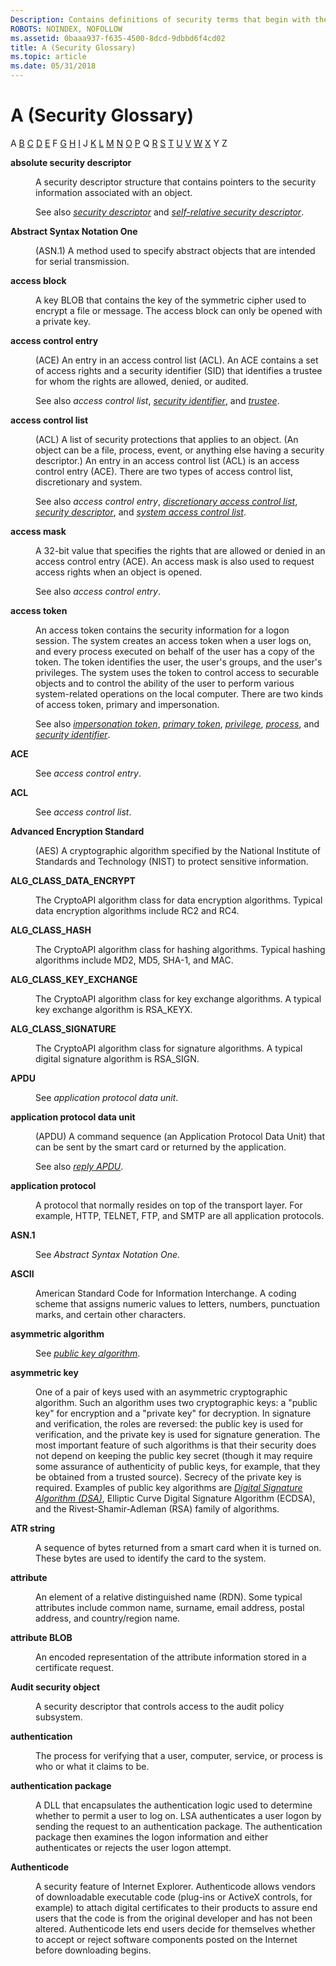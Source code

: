 ```yaml
---
Description: Contains definitions of security terms that begin with the letter A.
ROBOTS: NOINDEX, NOFOLLOW
ms.assetid: 0baaa937-f635-4500-8dcd-9dbbd6f4cd02
title: A (Security Glossary)
ms.topic: article
ms.date: 05/31/2018
---
```


# A (Security Glossary)

A [B](b-gly.md) [C](c-gly.md) [D](d-gly.md) [E](e-gly.md) F [G](g-gly.md) [H](h-gly.md) [I](i-gly.md) J [K](k-gly.md) [L](l-gly.md) [M](m-gly.md) [N](n-gly.md) [O](o-gly.md) [P](p-gly.md) Q [R](r-gly.md) [S](s-gly.md) [T](t-gly.md) [U](u-gly.md) [V](v-gly.md) [W](w-gly.md) [X](x-gly.md) Y Z

<dl> <dt>

<span id="_security_absolute_security_descriptor_gly"></span><span id="_SECURITY_ABSOLUTE_SECURITY_DESCRIPTOR_GLY"></span>**absolute security descriptor**
</dt> <dd>

A security descriptor structure that contains pointers to the security information associated with an object.

See also [*security descriptor*](s-gly.md) and [*self-relative security descriptor*](s-gly.md).

</dd> <dt>

<span id="_security_abstract_syntax_notation_one_gly"></span><span id="_SECURITY_ABSTRACT_SYNTAX_NOTATION_ONE_GLY"></span>**Abstract Syntax Notation One**
</dt> <dd>

(ASN.1) A method used to specify abstract objects that are intended for serial transmission.

</dd> <dt>

<span id="_security_access_block_gly"></span><span id="_SECURITY_ACCESS_BLOCK_GLY"></span>**access block**
</dt> <dd>

A key BLOB that contains the key of the symmetric cipher used to encrypt a file or message. The access block can only be opened with a private key.

</dd> <dt>

<span id="_security_access_control_entry_gly"></span><span id="_SECURITY_ACCESS_CONTROL_ENTRY_GLY"></span>**access control entry**
</dt> <dd>

(ACE) An entry in an access control list (ACL). An ACE contains a set of access rights and a security identifier (SID) that identifies a trustee for whom the rights are allowed, denied, or audited.

See also *access control list*, [*security identifier*](s-gly.md), and [*trustee*](t-gly.md).

</dd> <dt>

<span id="_security_access_control_list_gly"></span><span id="_SECURITY_ACCESS_CONTROL_LIST_GLY"></span>**access control list**
</dt> <dd>

(ACL) A list of security protections that applies to an object. (An object can be a file, process, event, or anything else having a security descriptor.) An entry in an access control list (ACL) is an access control entry (ACE). There are two types of access control list, discretionary and system.

See also *access control entry*, [*discretionary access control list*](d-gly.md), [*security descriptor*](s-gly.md), and [*system access control list*](s-gly.md).

</dd> <dt>

<span id="_security_access_mask_gly"></span><span id="_SECURITY_ACCESS_MASK_GLY"></span>**access mask**
</dt> <dd>

A 32-bit value that specifies the rights that are allowed or denied in an access control entry (ACE). An access mask is also used to request access rights when an object is opened.

See also *access control entry*.

</dd> <dt>

<span id="_security_access_token_gly"></span><span id="_SECURITY_ACCESS_TOKEN_GLY"></span>**access token**
</dt> <dd>

An access token contains the security information for a logon session. The system creates an access token when a user logs on, and every process executed on behalf of the user has a copy of the token. The token identifies the user, the user's groups, and the user's privileges. The system uses the token to control access to securable objects and to control the ability of the user to perform various system-related operations on the local computer. There are two kinds of access token, primary and impersonation.

See also [*impersonation token*](i-gly.md), [*primary token*](p-gly.md), [*privilege*](p-gly.md), [*process*](p-gly.md), and [*security identifier*](s-gly.md).

</dd> <dt>

<span id="_security_ace_gly"></span><span id="_SECURITY_ACE_GLY"></span>**ACE**
</dt> <dd>

See *access control entry*.

</dd> <dt>

<span id="_security_acl_gly"></span><span id="_SECURITY_ACL_GLY"></span>**ACL**
</dt> <dd>

See *access control list*.

</dd> <dt>

<span id="_security_aes_gly"></span><span id="_SECURITY_AES_GLY"></span>**Advanced Encryption Standard**
</dt> <dd>

(AES) A cryptographic algorithm specified by the National Institute of Standards and Technology (NIST) to protect sensitive information.

</dd> <dt>

<span id="_security_alg_class_data_encrypt_gly"></span><span id="_SECURITY_ALG_CLASS_DATA_ENCRYPT_GLY"></span>**ALG\_CLASS\_DATA\_ENCRYPT**
</dt> <dd>

The CryptoAPI algorithm class for data encryption algorithms. Typical data encryption algorithms include RC2 and RC4.

</dd> <dt>

<span id="_security_alg_class_hash_gly"></span><span id="_SECURITY_ALG_CLASS_HASH_GLY"></span>**ALG\_CLASS\_HASH**
</dt> <dd>

The CryptoAPI algorithm class for hashing algorithms. Typical hashing algorithms include MD2, MD5, SHA-1, and MAC.

</dd> <dt>

<span id="_security_alg_class_key_exchange_gly"></span><span id="_SECURITY_ALG_CLASS_KEY_EXCHANGE_GLY"></span>**ALG\_CLASS\_KEY\_EXCHANGE**
</dt> <dd>

The CryptoAPI algorithm class for key exchange algorithms. A typical key exchange algorithm is RSA\_KEYX.

</dd> <dt>

<span id="_security_alg_class_signature_gly"></span><span id="_SECURITY_ALG_CLASS_SIGNATURE_GLY"></span>**ALG\_CLASS\_SIGNATURE**
</dt> <dd>

The CryptoAPI algorithm class for signature algorithms. A typical digital signature algorithm is RSA\_SIGN.

</dd> <dt>

<span id="_security_apdu_gly"></span><span id="_SECURITY_APDU_GLY"></span>**APDU**
</dt> <dd>

See *application protocol data unit*.

</dd> <dt>

<span id="_security_application_protocol_data_unit_gly"></span><span id="_SECURITY_APPLICATION_PROTOCOL_DATA_UNIT_GLY"></span>**application protocol data unit**
</dt> <dd>

(APDU) A command sequence (an Application Protocol Data Unit) that can be sent by the smart card or returned by the application.

See also [*reply APDU*](r-gly.md).

</dd> <dt>

<span id="_security_application_protocol_gly"></span><span id="_SECURITY_APPLICATION_PROTOCOL_GLY"></span>**application protocol**
</dt> <dd>

A protocol that normally resides on top of the transport layer. For example, HTTP, TELNET, FTP, and SMTP are all application protocols.

</dd> <dt>

<span id="_security_asn.1_gly"></span><span id="_SECURITY_ASN.1_GLY"></span>**ASN.1**
</dt> <dd>

See *Abstract Syntax Notation One*.

</dd> <dt>

<span id="_security_ascii_gly"></span><span id="_SECURITY_ASCII_GLY"></span>**ASCII**
</dt> <dd>

American Standard Code for Information Interchange. A coding scheme that assigns numeric values to letters, numbers, punctuation marks, and certain other characters.

</dd> <dt>

<span id="_security_asymmetric_algorithm_gly"></span><span id="_SECURITY_ASYMMETRIC_ALGORITHM_GLY"></span>**asymmetric algorithm**
</dt> <dd>

See [*public key algorithm*](p-gly.md).

</dd> <dt>

<span id="_security_asymmetric_key_gly"></span><span id="_SECURITY_ASYMMETRIC_KEY_GLY"></span>**asymmetric key**
</dt> <dd>

One of a pair of keys used with an asymmetric cryptographic algorithm. Such an algorithm uses two cryptographic keys: a "public key" for encryption and a "private key" for decryption. In signature and verification, the roles are reversed: the public key is used for verification, and the private key is used for signature generation. The most important feature of such algorithms is that their security does not depend on keeping the public key secret (though it may require some assurance of authenticity of public keys, for example, that they be obtained from a trusted source). Secrecy of the private key is required. Examples of public key algorithms are [*Digital Signature Algorithm (DSA)*](d-gly.md), Elliptic Curve Digital Signature Algorithm (ECDSA), and the Rivest-Shamir-Adleman (RSA) family of algorithms.

</dd> <dt>

<span id="_security_atr_string_gly"></span><span id="_SECURITY_ATR_STRING_GLY"></span>**ATR string**
</dt> <dd>

A sequence of bytes returned from a smart card when it is turned on. These bytes are used to identify the card to the system.

</dd> <dt>

<span id="_security_attribute_gly"></span><span id="_SECURITY_ATTRIBUTE_GLY"></span>**attribute**
</dt> <dd>

An element of a relative distinguished name (RDN). Some typical attributes include common name, surname, email address, postal address, and country/region name.

</dd> <dt>

<span id="_security_attribute_blob_gly"></span><span id="_SECURITY_ATTRIBUTE_BLOB_GLY"></span>**attribute BLOB**
</dt> <dd>

An encoded representation of the attribute information stored in a certificate request.

</dd> <dt>

<span id="_security_audit_security_object_gly"></span><span id="_SECURITY_AUDIT_SECURITY_OBJECT_GLY"></span>**Audit security object**
</dt> <dd>

A security descriptor that controls access to the audit policy subsystem.

</dd> <dt>

<span id="_security_authentication_gly"></span><span id="_SECURITY_AUTHENTICATION_GLY"></span>**authentication**
</dt> <dd>

The process for verifying that a user, computer, service, or process is who or what it claims to be.

</dd> <dt>

<span id="_security_authentication_package_gly"></span><span id="_SECURITY_AUTHENTICATION_PACKAGE_GLY"></span>**authentication package**
</dt> <dd>

A DLL that encapsulates the authentication logic used to determine whether to permit a user to log on. LSA authenticates a user logon by sending the request to an authentication package. The authentication package then examines the logon information and either authenticates or rejects the user logon attempt.

</dd> <dt>

<span id="_security_authenticode_gly"></span><span id="_SECURITY_AUTHENTICODE_GLY"></span>**Authenticode**
</dt> <dd>

A security feature of Internet Explorer. Authenticode allows vendors of downloadable executable code (plug-ins or ActiveX controls, for example) to attach digital certificates to their products to assure end users that the code is from the original developer and has not been altered. Authenticode lets end users decide for themselves whether to accept or reject software components posted on the Internet before downloading begins.

</dd> </dl>

 

 



